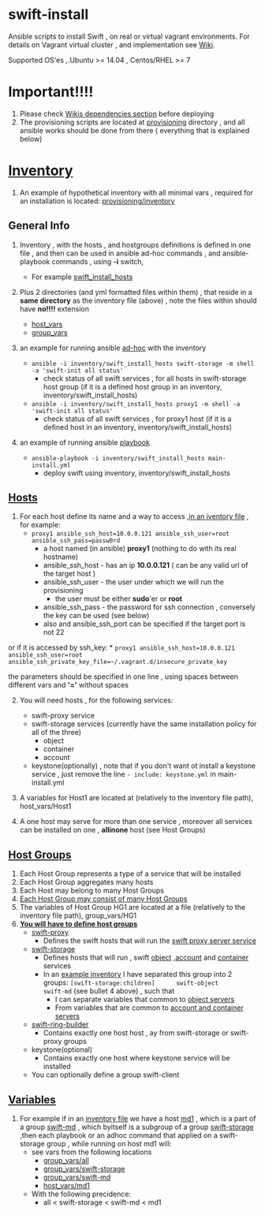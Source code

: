 # swift-install
Ansible scripts to install Swift , on real or virtual vagrant environments. For details on Vagrant virtual cluster , and implementation see [Wiki](https://github.com/Open-I-Beam/swift-install/wiki).

Supported OS'es ,.Ubuntu >= 14.04 , Centos/RHEL >= 7

# Important!!!!   
1. Please check [Wikis dependencies section](https://github.com/Open-I-Beam/swift-install/wiki/Dependencies) before deploying 
2. The provisioning scripts are located at [provisioning](https://github.com/Open-I-Beam/swift-install/tree/master/provisioning) directory , and all ansible works should be done from there ( everything that is explained below)   


# [Inventory](http://docs.ansible.com/intro_inventory.html)
1. An example of hypothetical inventory with all minimal vars , required for an installation is located:     [provisioning/inventory](https://github.com/Open-I-Beam/swift-install/tree/master/provisioning/inventory)

## General Info
1. Inventory , with the hosts , and hostgroups definitions is defined in one file , and then can be used in ansible ad-hoc commands , and ansible-playbook commands , using **-i** switch, 
    * For example [swift_install_hosts](https://github.com/Open-I-Beam/swift-install/blob/master/provisioning/inventory/swift_install_hosts)

2. Plus 2 directories (and yml formatted files within them) , that reside in a **same directory** as the inventory file (above) , note the files within should have **no!!!!** extension
    * [host_vars](https://github.com/Open-I-Beam/swift-install/tree/master/provisioning/inventory/host_vars)
    * [group_vars](https://github.com/Open-I-Beam/swift-install/tree/master/provisioning/inventory/group_vars)

3. an example for running ansible [ad-hoc](http://docs.ansible.com/intro_adhoc.html) with the inventory
    * ```ansible -i inventory/swift_install_hosts swift-storage -m shell -a 'swift-init all status'```
       * check status of all swift services , for all hosts in swift-storage host group (if it is a defined host group in an inventory, inventory/swift_install_hosts)
    * ```ansible -i inventory/swift_install_hosts proxy1 -m shell -a 'swift-init all status'```
       * check status of all swift services , for proxy1 host (if it is a defined host in an inventory, inventory/swift_install_hosts)

4. an example of running ansible [playbook](http://docs.ansible.com/playbooks.html)
    * ```ansible-playbook -i inventory/swift_install_hosts main-install.yml```
        * deploy swift using inventory, inventory/swift_install_hosts

## [Hosts](http://docs.ansible.com/intro_inventory.html#hosts-and-groups)
1. For each host define its name and a way to access ,[in an iventory file](https://github.com/Open-I-Beam/swift-install/blob/master/provisioning/inventory/swift_install_hosts) , for example:
     * ```proxy1 ansible_ssh_host=10.0.0.121 ansible_ssh_user=root ansible_ssh_pass=passw0rd```
         * a host named (in ansible) **proxy1** (nothing to do with its real hostname)
         * ansible_ssh_host - has an ip **10.0.0.121** ( can be any valid url of the target host )
         * ansible_ssh_user - the user under which we will run the provisioning
             * the user must be either **sudo**'er or **root**
         * ansible_ssh_pass - the password for ssh connection , conversely the key can be used (see below)
         * also and ansible_ssh_port can be specified if the target port is not 22
         

  or if it is accessed by ssh_key:
     * ```proxy1 ansible_ssh_host=10.0.0.121 ansible_ssh_user=root ansible_ssh_private_key_file=~/.vagrant.d/insecure_private_key```
  
  the parameters should be specified in one line , using spaces between different vars and **'='** without spaces
  
2. You will need hosts , for the following services:
     * swift-proxy service
     * swift-storage services (currently have the same installation policy for all of the three)
         * object  
         * container
         * account
     * keystone(optionally) , note that if you don't want ot install a keystone service , just remove the line ```- include: keystone.yml``` in main-install.yml

3. A variables for Host1 are located at (relatively to the inventory file path), host_vars/Host1 

4. A one host may serve for more than one service , moreover all services can be installed on one , **allinone** host (see Host Groups)


## [Host Groups](http://docs.ansible.com/intro_inventory.html#hosts-and-groups)
1. Each Host Group represents a type of a service that will be installed
2. Each Host Group aggregates many hosts
3. Each Host may belong to many Host Groups
4. [Each Host Group may consist of many Host Groups](http://docs.ansible.com/intro_inventory.html#groups-of-groups-and-group-variables)
5. The variables of Host Group HG1 are located at a file (relatively to the inventory file path), group_vars/HG1
6. [**You will have to define host groups**](https://github.com/Open-I-Beam/swift-install/blob/master/provisioning/inventory/swift_install_hosts)
    * [swift-proxy](https://github.com/Open-I-Beam/swift-install/blob/master/provisioning/inventory/group_vars/swift-proxy)
        * Defines the swift hosts that will run the [swift proxy server service](http://docs.openstack.org/juno/config-reference/content/proxy-server-configuration.html) 
    * [swift-storage](https://github.com/Open-I-Beam/swift-install/blob/master/provisioning/inventory/group_vars/swift-storage)
        * Defines hosts that will run , swift [object](http://docs.openstack.org/juno/config-reference/content/object-server-configuration.html) ,[account](http://docs.openstack.org/juno/config-reference/content/account-server-configuration.html) and [container](http://docs.openstack.org/juno/config-reference/content/container-server-configuration.html) services 
        * In an [example inventory](https://github.com/Open-I-Beam/swift-install/blob/master/provisioning/inventory/swift_install_hosts) I have separated this group into 2 groups: ```[swift-storage:children]     
swift-object    
swift-md``` (see bullet 4 above) , such that
             * I can separate variables that common to [object servers](https://github.com/Open-I-Beam/swift-install/blob/master/provisioning/inventory/group_vars/swift-object)
             * From variables that are common to [account and container servers](https://github.com/Open-I-Beam/swift-install/blob/master/provisioning/inventory/group_vars/swift-md)
    * [swift-ring-builder](https://github.com/Open-I-Beam/swift-install/blob/master/provisioning/inventory/group_vars/swift-ring-builder)
        * Contains exactly one host host , ay from swift-storage or swift-proxy groups
    * keystone(optional)
        * Contains exactly one host where keystone service will be installed 
    * You can optionally define a group swift-client


## [Variables](http://docs.ansible.com/playbooks_variables.html)
1. For example if in an [inventory file](https://github.com/Open-I-Beam/swift-install/blob/master/provisioning/inventory/swift_install_hosts) we have a host [md1](https://github.com/Open-I-Beam/swift-install/blob/master/provisioning/inventory/host_vars/md1) , which is a part of a group [swift-md](https://github.com/Open-I-Beam/swift-install/blob/master/provisioning/inventory/group_vars/swift-md) , which byitself is a subgroup of a group [swift-storage](https://github.com/Open-I-Beam/swift-install/blob/master/provisioning/inventory/group_vars/swift-storage) ,then each playbook or an adhoc command that applied on a swift-storage group , while running on host md1 will:
    * see vars from the following locations
        * [group_vars/all](https://github.com/Open-I-Beam/swift-install/blob/master/provisioning/inventory/group_vars/all)
        * [group_vars/swift-storage](https://github.com/Open-I-Beam/swift-install/blob/master/provisioning/inventory/group_vars/swift-storage)
        * [group_vars/swift-md](https://github.com/Open-I-Beam/swift-install/blob/master/provisioning/inventory/group_vars/swift-md)
        * [host_vars/md1](https://github.com/Open-I-Beam/swift-install/blob/master/provisioning/inventory/host_vars/md1)
    * With the following precidence:
        * all < swift-storage < swift-md < md1 


